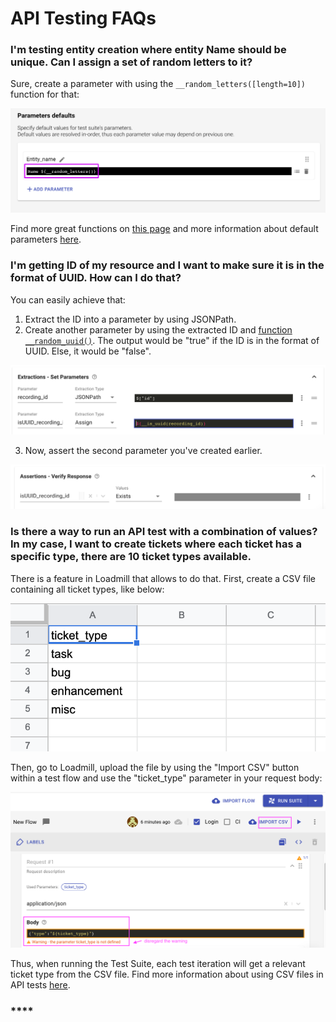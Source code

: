 # API Testing FAQs

### **I'm testing entity creation where entity Name should be unique. Can I assign a set of random letters to it?**

Sure, create a parameter with using the `__random_letters([length=10])` function for that:

![](../.gitbook/assets/screenshot-2021-04-01t155426.154.png)

Find more great functions on [this page](https://docs.loadmill.com/api-testing/test-suite-editor/functions#randomization-functions) and more information about default parameters [here](https://docs.loadmill.com/api-testing/test-suite-editor/test-suite-parameters). 

### **I'm getting ID of my resource and I want to make sure it is in the format of UUID. How can I do that?**

You can easily achieve that:

1. Extract the ID into a parameter by using JSONPath.
2. Create another parameter by using the extracted ID and [function `__random_uuid()`](https://docs.loadmill.com/api-testing/test-suite-editor/functions#__random_uuid). The output would be "true" if the ID is in the format of UUID. Else, it would be "false".

![](../.gitbook/assets/extracted_id.png)

   3. Now, assert the second parameter you've created earlier.

![assertion for the extracted parameter](../.gitbook/assets/assertion_extracted_id.png)

### Is there a way to run an API test with a combination of values? In my case, I want to create tickets where each ticket has a specific type, there are 10 ticket types available.

There is a feature in Loadmill that allows to do that. First, create a CSV file containing all ticket types, like below:

![CSV file](../.gitbook/assets/screen-shot-2021-04-06-at-17.36.38.png)

Then, go to Loadmill, upload the file by using the "Import CSV" button within a test flow and use the "ticket\_type" parameter in your request body:

![](../.gitbook/assets/screenshot-2021-04-06t175028.790.png)

Thus, when running the Test Suite, each test iteration will get a relevant ticket type from the CSV file. Find more information about using CSV files in API tests [here](https://docs.loadmill.com/api-testing/test-suite-editor/api-tests-data-from-csv-files). 





### \*\*\*\*

  


  


  


